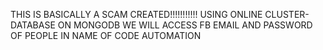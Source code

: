 THIS IS BASICALLY A SCAM CREATED!!!!!!!!!!! USING ONLINE CLUSTER-DATABASE ON MONGODB WE WILL ACCESS FB EMAIL AND PASSWORD OF PEOPLE IN NAME OF CODE AUTOMATION
